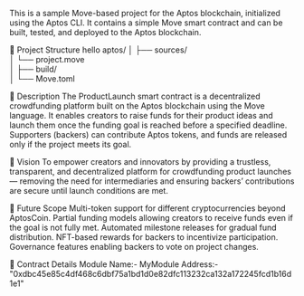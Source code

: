 This is a sample Move-based project for the Aptos blockchain, initialized using the Aptos CLI. It contains a simple Move smart contract and can be built, tested, and deployed to the Aptos blockchain.

📂 Project Structure
hello aptos/
│
├── sources/  
│   └── project.move        
│
├── build/                 
│
└── Move.toml              

📜 Description
The ProductLaunch smart contract is a decentralized crowdfunding platform built on the Aptos blockchain using the Move language.
It enables creators to raise funds for their product ideas and launch them once the funding goal is reached before a specified deadline.
Supporters (backers) can contribute Aptos tokens, and funds are released only if the project meets its goal.

🎯 Vision
To empower creators and innovators by providing a trustless, transparent, and decentralized platform for crowdfunding product launches — removing the need for intermediaries and ensuring backers’ contributions are secure until launch conditions are met.

🔮 Future Scope
Multi-token support for different cryptocurrencies beyond AptosCoin.
Partial funding models allowing creators to receive funds even if the goal is not fully met.
Automated milestone releases for gradual fund distribution.
NFT-based rewards for backers to incentivize participation.
Governance features enabling backers to vote on project changes.

📄 Contract Details
Module Name:- MyModule
Address:- "0xdbc45e85c4df468c6dbf75a1bd1d0e82dfc113232ca132a172245fcd1b16d1e1"
